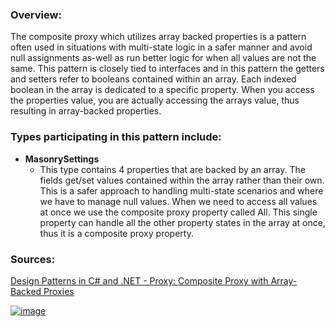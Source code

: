 ### Overview:

The composite proxy which utilizes array backed properties is a pattern often used in situations with multi-state logic in a safer manner and avoid null assignments as-well as run better logic for when all values are not the same. This pattern is closely tied to interfaces and in this pattern the getters and setters refer to booleans contained within an array. Each indexed boolean in the array is dedicated to a specific property. When you access the properties value, you are actually accessing the arrays value, thus resulting in array-backed properties. 

### Types participating in this pattern include:

- **MasonrySettings**
	* This type contains 4 properties that are backed by an array. The fields get/set values contained within the array rather than their own. This is a safer approach to handling multi-state scenarios and where we have to manage null values. When we need to access all values at once we use the composite proxy property called All. This single property can handle all the other property states in the array at once, thus it is a composite proxy property.

### Sources:
[Design Patterns in C# and .NET - Proxy: Composite Proxy with Array-Backed Proxies](https://www.udemy.com/course/design-patterns-csharp-dotnet/)

[![image](https://github.com/nicholasrwx/GangOfFourPatterns/blob/main/Imgs/back-arrow_1f519.png)](https://github.com/nicholasrwx/GangOfFourPatterns/tree/main)
